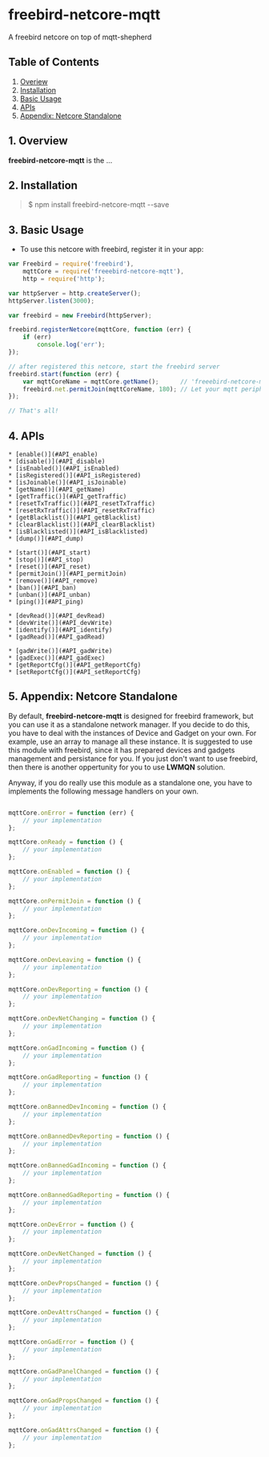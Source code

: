 # freebird-netcore-mqtt
A freebird netcore on top of mqtt-shepherd

## Table of Contents

1. [Overiew](#Overiew)  
2. [Installation](#Installation)  
3. [Basic Usage](#Basic)  
4. [APIs](#APIs)  
5. [Appendix: Netcore Standalone](#Standalone)  

<a name="Overiew"></a>
## 1. Overview

**freebird-netcore-mqtt** is the ...


<a name="Installation"></a>
## 2. Installation

> $ npm install freebird-netcore-mqtt --save
  
<a name="Basic"></a>
## 3. Basic Usage

* To use this netcore with freebird, register it in your app:  

```js
var Freebird = require('freebird'),
    mqttCore = require('freeebird-netcore-mqtt'),
    http = require('http');

var httpServer = http.createServer();
httpServer.listen(3000);

var freebird = new Freebird(httpServer);

freebird.registerNetcore(mqttCore, function (err) {
    if (err)
        console.log('err');
});

// after registered this netcore, start the freebird server
freebird.start(function (err) {
    var mqttCoreName = mqttCore.getName();      // 'freeebird-netcore-mqtt'
    freebird.net.permitJoin(mqttCoreName, 180); // Let your mqtt peripheral machines join the network
});

// That's all!
```

<a name="APIs"></a>
## 4. APIs

    * [enable()](#API_enable)
    * [disable()](#API_disable)
    * [isEnabled()](#API_isEnabled)
    * [isRegistered()](#API_isRegistered)
    * [isJoinable()](#API_isJoinable)
    * [getName()](#API_getName)
    * [getTraffic()](#API_getTraffic)
    * [resetTxTraffic()](#API_resetTxTraffic)
    * [resetRxTraffic()](#API_resetRxTraffic)
    * [getBlacklist()](#API_getBlacklist)
    * [clearBlacklist()](#API_clearBlacklist)
    * [isBlacklisted()](#API_isBlacklisted)
    * [dump()](#API_dump)

    * [start()](#API_start)
    * [stop()](#API_stop)
    * [reset()](#API_reset)
    * [permitJoin()](#API_permitJoin)
    * [remove()](#API_remove)
    * [ban()](#API_ban)
    * [unban()](#API_unban)
    * [ping()](#API_ping)

    * [devRead()](#API_devRead)
    * [devWrite()](#API_devWrite)
    * [identify()](#API_identify)
    * [gadRead()](#API_gadRead)

    * [gadWrite()](#API_gadWrite)
    * [gadExec()](#API_gadExec)
    * [getReportCfg()](#API_getReportCfg)
    * [setReportCfg()](#API_setReportCfg)

<a name="Standalone"></a>
## 5. Appendix: Netcore Standalone

By default, **freebird-netcore-mqtt** is designed for freebird framework, but you can use it as a standalone network manager.
If you decide to do this, you have to deal with the instances of Device and Gadget on your own. For example, use an array to manage all these instance. It is suggested to use this module with freebird, since it has prepared devices and gadgets management and persistance for you. If you just don't want to use freebird, then there is another oppertunity for you to use **LWMQN** solution.

Anyway, if you do really use this module as a standalone one, you have to implements the following message handlers on your own.

```js

mqttCore.onError = function (err) {
    // your implementation
};

mqttCore.onReady = function () {
    // your implementation
};

mqttCore.onEnabled = function () {
    // your implementation
};

mqttCore.onPermitJoin = function () {
    // your implementation
};

mqttCore.onDevIncoming = function () {
    // your implementation
};

mqttCore.onDevLeaving = function () {
    // your implementation
};

mqttCore.onDevReporting = function () {
    // your implementation
};

mqttCore.onDevNetChanging = function () {
    // your implementation
};

mqttCore.onGadIncoming = function () {
    // your implementation
};

mqttCore.onGadReporting = function () {
    // your implementation
};

mqttCore.onBannedDevIncoming = function () {
    // your implementation
};

mqttCore.onBannedDevReporting = function () {
    // your implementation
};

mqttCore.onBannedGadIncoming = function () {
    // your implementation
};

mqttCore.onBannedGadReporting = function () {
    // your implementation
};

mqttCore.onDevError = function () {
    // your implementation
};

mqttCore.onDevNetChanged = function () {
    // your implementation
};

mqttCore.onDevPropsChanged = function () {
    // your implementation
};

mqttCore.onDevAttrsChanged = function () {
    // your implementation
};

mqttCore.onGadError = function () {
    // your implementation
};

mqttCore.onGadPanelChanged = function () {
    // your implementation
};

mqttCore.onGadPropsChanged = function () {
    // your implementation
};

mqttCore.onGadAttrsChanged = function () {
    // your implementation
};

```
